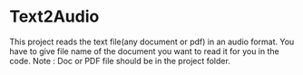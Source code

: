 # Text2Audio
This project reads the text file(any document or pdf) in an audio format. You have to give file name of the document you want to read it for you in the code. Note : Doc or PDF file should be in the project folder.
